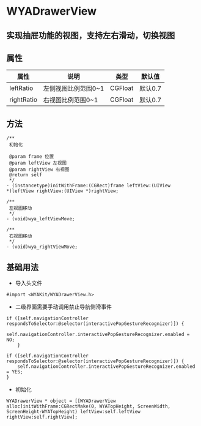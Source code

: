 # WYADrawerView

实现抽屉功能的视图，支持左右滑动，切换视图
-

## 属性
属性 | 说明 | 类型 | 默认值
---|---|---|---
leftRatio|左侧视图比例范围0~1|CGFloat|默认0.7
rightRatio|右视图比例范围0~1|CGFloat|默认0.7

## 方法

```objc
/**
 初始化

 @param frame 位置
 @param leftView 左视图
 @param rightView 右视图
 @return self
 */
- (instancetype)initWithFrame:(CGRect)frame leftView:(UIView *)leftView rightView:(UIView *)rightView;

/**
 左视图移动
 */
- (void)wya_leftViewMove;

/**
 右视图移动
 */
- (void)wya_rightViewMove;

```

## 基础用法
* 导入头文件

```
#import <WYAKit/WYADrawerView.h>
```

* 二级界面需要手动调用禁止导航侧滑事件

```objc
if ([self.navigationController respondsToSelector:@selector(interactivePopGestureRecognizer)]) {
        self.navigationController.interactivePopGestureRecognizer.enabled = NO;
    }
    
if ([self.navigationController respondsToSelector:@selector(interactivePopGestureRecognizer)]) {
    self.navigationController.interactivePopGestureRecognizer.enabled = YES;
}
```
* 初始化

```objc
WYADrawerView * object = [[WYADrawerView alloc]initWithFrame:CGRectMake(0, WYATopHeight, ScreenWidth, ScreenHeight-WYATopHeight) leftView:self.leftView rightView:self.rightView];
```


